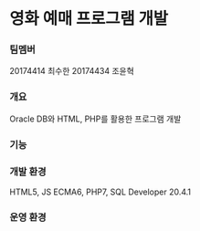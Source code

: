 # 영화 예매 프로그램 개발
### 팀멤버
20174414 최수한
20174434 조윤혁

### 개요
Oracle DB와 HTML, PHP를 활용한 프로그램 개발
### 기능

### 개발 환경
HTML5, JS ECMA6, PHP7, SQL Developer 20.4.1
### 운영 환경
